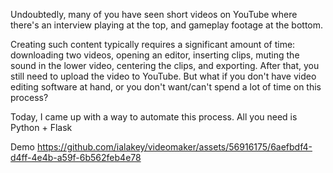 Undoubtedly, many of you have seen short videos on YouTube where there's an interview playing at the top, and gameplay footage at the bottom.

Creating such content typically requires a significant amount of time: downloading two videos, opening an editor, inserting clips, muting the sound in the lower video, centering the clips, and exporting. After that, you still need to upload the video to YouTube. But what if you don't have video editing software at hand, or you don't want/can't spend a lot of time on this process?

Today, I came up with a way to automate this process. All you need is Python + Flask

Demo
https://github.com/ialakey/videomaker/assets/56916175/6aefbdf4-d4ff-4e4b-a59f-6b562feb4e78

